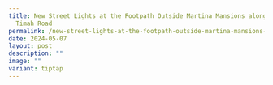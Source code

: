 ```yaml
---
title: New Street Lights at the Footpath Outside Martina Mansions along Bukit
  Timah Road
permalink: /new-street-lights-at-the-footpath-outside-martina-mansions-along-bukit-timah-road/
date: 2024-05-07
layout: post
description: ""
image: ""
variant: tiptap
---
```

